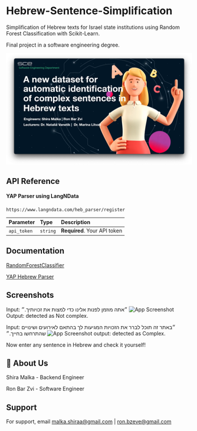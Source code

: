 
# Hebrew-Sentence-Simplification

Simplification of Hebrew texts for Israel state institutions using Random Forest Classification with Scikit-Learn.

Final project in a software engineering degree.

![App Banner](https://raw.githubusercontent.com/Shira-Malka/Hebrew-Sentence-Simplification/master/app-banner.png)


## API Reference

#### YAP Parser using LangNData

```https://www.langndata.com/heb_parser/register```

| Parameter | Type     | Description                |
| :-------- | :------- | :------------------------- |
| `api_token` | `string` | **Required**. Your API token |



## Documentation

[RandomForestClassifier](https://scikit-learn.org/stable/modules/generated/sklearn.ensemble.RandomForestClassifier.html)

[YAP Hebrew Parser](https://www.langndata.com/heb_parser/api_reference)


## Screenshots

Input: ״אתה מוזמן לפנות אלינו כדי למצות את זכויותיך.״
![App Screenshot](https://raw.githubusercontent.com/Shira-Malka/Hebrew-Sentence-Simplification/master/img/complex.png)
Output: detected as Not complex. 

Input: ״באתר זה תוכל לברר את הזכויות המגיעות לך בהתאם לאירועים ושינויים שהתרחשו בחייך.״
![App Screenshot](https://raw.githubusercontent.com/Shira-Malka/Hebrew-Sentence-Simplification/master/img/notComplex.png)
output: detected as Complex.

Now enter any sentence in Hebrew and check it yourself!


## 🚀 About Us
Shira Malka - Backend Engineer

Ron Bar Zvi - Software Engineer


## Support

For support, email malka.shiraa@gmail.com | ron.bzeve@gmail.com




